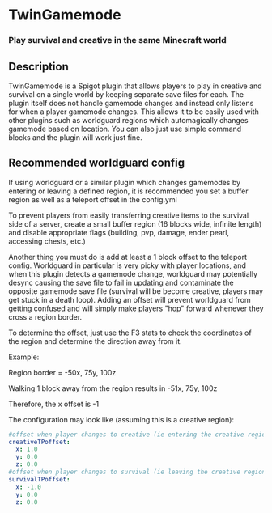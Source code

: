 # TwinGamemode

### Play survival and creative in the same Minecraft world

## Description

TwinGamemode is a Spigot plugin that allows players to play in creative and survival on a single world by keeping separate save files for each.
The plugin itself does not handle gamemode changes and instead only listens for when a player gamemode changes. This allows it to be easily used
with other plugins such as worldguard regions which automagically changes gamemode based on location. You can also just use simple command blocks
and the plugin will work just fine.

## Recommended worldguard config

If using worldguard or a similar plugin which changes gamemodes by entering or leaving a defined region, it is recommended you set a buffer region 
as well as a teleport offset in the config.yml

To prevent players from easily transferring creative items to the survival side of a server, create a small buffer region (16 blocks wide, infinite length) 
and disable appropriate flags (building, pvp, damage, ender pearl, accessing chests, etc.)

Another thing you must do is add at least a 1 block offset to the teleport config. Worldguard in particular is very picky with player locations, and when this
plugin detects a gamemode change, worldguard may potentially desync causing the save file to fail in updating and contaminate the opposite gamemode save file 
(survival will be become creative, players may get stuck in a death loop). Adding an offset will prevent worldguard from getting confused and will simply make 
players "hop" forward whenever they cross a region border.

To determine the offset, just use the F3 stats to check the coordinates of the region and determine the direction away from it.

Example:

Region border = -50x, 75y, 100z

Walking 1 block away from the region results in -51x, 75y, 100z

Therefore, the x offset is -1

The configuration may look like (assuming this is a creative region):

```YAML
#offset when player changes to creative (ie entering the creative region)
creativeTPoffset:
  x: 1.0
  y: 0.0
  z: 0.0
#offset when player changes to survival (ie leaving the creative region)
survivalTPoffset:
  x: -1.0
  y: 0.0
  z: 0.0
```
